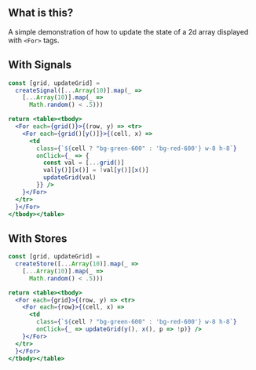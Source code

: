 ## What is this?

A simple demonstration of how to update the state of a 2d array displayed with `<For>` tags. 

## With Signals

```jsx
const [grid, updateGrid] =
  createSignal([...Array(10)].map(_ =>
    [...Array(10)].map(_ =>
      Math.random() < .5)))

return <table><tbody>
  <For each={grid()}>{(row, y) => <tr>
    <For each={grid()[y()]}>{(cell, x) =>
      <td
        class={`${cell ? "bg-green-600" : 'bg-red-600'} w-8 h-8`}
        onClick={_ => {
          const val = [...grid()]
          val[y()][x()] = !val[y()][x()]
          updateGrid(val)
        }} />
    }</For>
  </tr>
  }</For>
</tbody></table>
```

## With Stores

```jsx
const [grid, updateGrid] =
  createStore([...Array(10)].map(_ =>
    [...Array(10)].map(_ =>
      Math.random() < .5)))

return <table><tbody>
  <For each={grid}>{(row, y) => <tr>
    <For each={row}>{(cell, x) =>
      <td
        class={`${cell ? "bg-green-600" : 'bg-red-600'} w-8 h-8`}
        onClick={_ => updateGrid(y(), x(), p => !p)} />
    }</For>
  </tr>
  }</For>
</tbody></table>
```